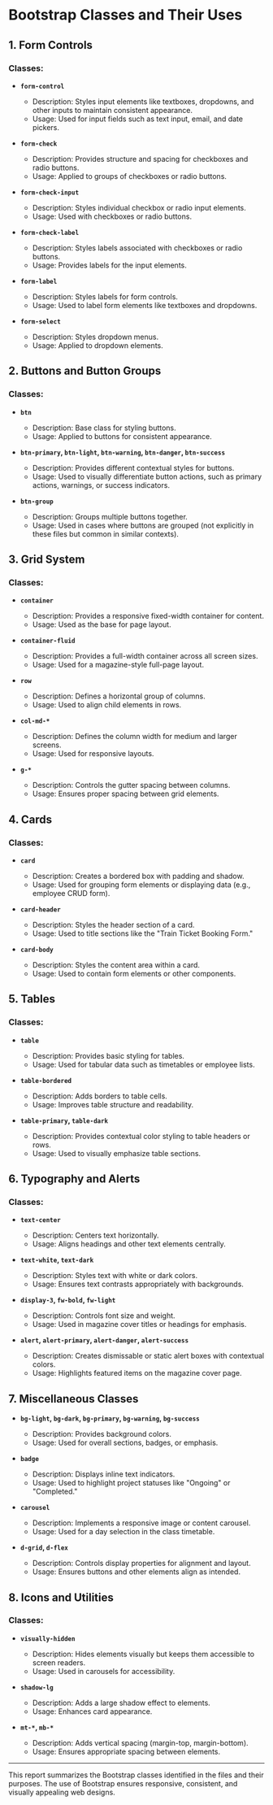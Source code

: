# Bootstrap Classes and Their Uses

## 1. Form Controls
### Classes:
- **`form-control`**
  - Description: Styles input elements like textboxes, dropdowns, and other inputs to maintain consistent appearance.
  - Usage: Used for input fields such as text input, email, and date pickers.

- **`form-check`**
  - Description: Provides structure and spacing for checkboxes and radio buttons.
  - Usage: Applied to groups of checkboxes or radio buttons.

- **`form-check-input`**
  - Description: Styles individual checkbox or radio input elements.
  - Usage: Used with checkboxes or radio buttons.

- **`form-check-label`**
  - Description: Styles labels associated with checkboxes or radio buttons.
  - Usage: Provides labels for the input elements.

- **`form-label`**
  - Description: Styles labels for form controls.
  - Usage: Used to label form elements like textboxes and dropdowns.

- **`form-select`**
  - Description: Styles dropdown menus.
  - Usage: Applied to dropdown elements.

## 2. Buttons and Button Groups
### Classes:
- **`btn`**
  - Description: Base class for styling buttons.
  - Usage: Applied to buttons for consistent appearance.

- **`btn-primary`, `btn-light`, `btn-warning`, `btn-danger`, `btn-success`**
  - Description: Provides different contextual styles for buttons.
  - Usage: Used to visually differentiate button actions, such as primary actions, warnings, or success indicators.

- **`btn-group`**
  - Description: Groups multiple buttons together.
  - Usage: Used in cases where buttons are grouped (not explicitly in these files but common in similar contexts).

## 3. Grid System
### Classes:
- **`container`**
  - Description: Provides a responsive fixed-width container for content.
  - Usage: Used as the base for page layout.

- **`container-fluid`**
  - Description: Provides a full-width container across all screen sizes.
  - Usage: Used for a magazine-style full-page layout.

- **`row`**
  - Description: Defines a horizontal group of columns.
  - Usage: Used to align child elements in rows.

- **`col-md-*`**
  - Description: Defines the column width for medium and larger screens.
  - Usage: Used for responsive layouts.

- **`g-*`**
  - Description: Controls the gutter spacing between columns.
  - Usage: Ensures proper spacing between grid elements.

## 4. Cards
### Classes:
- **`card`**
  - Description: Creates a bordered box with padding and shadow.
  - Usage: Used for grouping form elements or displaying data (e.g., employee CRUD form).

- **`card-header`**
  - Description: Styles the header section of a card.
  - Usage: Used to title sections like the "Train Ticket Booking Form."

- **`card-body`**
  - Description: Styles the content area within a card.
  - Usage: Used to contain form elements or other components.

## 5. Tables
### Classes:
- **`table`**
  - Description: Provides basic styling for tables.
  - Usage: Used for tabular data such as timetables or employee lists.

- **`table-bordered`**
  - Description: Adds borders to table cells.
  - Usage: Improves table structure and readability.

- **`table-primary`, `table-dark`**
  - Description: Provides contextual color styling to table headers or rows.
  - Usage: Used to visually emphasize table sections.

## 6. Typography and Alerts
### Classes:
- **`text-center`**
  - Description: Centers text horizontally.
  - Usage: Aligns headings and other text elements centrally.

- **`text-white`, `text-dark`**
  - Description: Styles text with white or dark colors.
  - Usage: Ensures text contrasts appropriately with backgrounds.

- **`display-3`, `fw-bold`, `fw-light`**
  - Description: Controls font size and weight.
  - Usage: Used in magazine cover titles or headings for emphasis.

- **`alert`, `alert-primary`, `alert-danger`, `alert-success`**
  - Description: Creates dismissable or static alert boxes with contextual colors.
  - Usage: Highlights featured items on the magazine cover page.

## 7. Miscellaneous Classes
- **`bg-light`, `bg-dark`, `bg-primary`, `bg-warning`, `bg-success`**
  - Description: Provides background colors.
  - Usage: Used for overall sections, badges, or emphasis.

- **`badge`**
  - Description: Displays inline text indicators.
  - Usage: Used to highlight project statuses like "Ongoing" or "Completed."

- **`carousel`**
  - Description: Implements a responsive image or content carousel.
  - Usage: Used for a day selection in the class timetable.

- **`d-grid`, `d-flex`**
  - Description: Controls display properties for alignment and layout.
  - Usage: Ensures buttons and other elements align as intended.

## 8. Icons and Utilities
### Classes:
- **`visually-hidden`**
  - Description: Hides elements visually but keeps them accessible to screen readers.
  - Usage: Used in carousels for accessibility.

- **`shadow-lg`**
  - Description: Adds a large shadow effect to elements.
  - Usage: Enhances card appearance.

- **`mt-*`, `mb-*`**
  - Description: Adds vertical spacing (margin-top, margin-bottom).
  - Usage: Ensures appropriate spacing between elements.

---

This report summarizes the Bootstrap classes identified in the files and their purposes. The use of Bootstrap ensures responsive, consistent, and visually appealing web designs.
